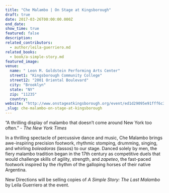 ```yaml
---
title: "Che Malambo | On Stage at Kingsborough"
draft: true
date: 2017-03-26T00:00:00.000Z
end_date:
show_time: true
featured: false
description:
related_contributors:
  - author/leila-guerriero.md
related_books:
  - book/a-simple-story.md
featured_image: 
venue:
  name: " Leon M. Goldstein Performing Arts Center"
  street1: "Kingsborough Community College"
  street12: "2001 Oriental Boulevard"
  city: "Brooklyn"
  state: "NY"
  zip: "11235"
  country:
website: "http://www.onstageatkingsborough.org/event/ed1d29095e91fff6c311bdc54fc26f63"
_slug: che-malambo-on-stage-at-kingsborough
---
```


“A thrilling display of malambo that doesn’t come around New York too often.” - _The New York Times_

In a thrilling spectacle of percussive dance and music, Che Malambo brings awe-inspiring precision footwork, rhythmic stomping, drumming, singing, and whirling _boleadoras_ (lassos) to our stage. Danced solely by men, the fiery malambo tradition began in the 17th century as competitive duels that would challenge skills of agility, strength, and _zapeteo_, the fast-paced footwork inspired by the rhythm of the galloping horses of their native Argentina.

New Directions will be selling copies of _A Simple Story: The Last Malambo_ by Leila Guerriero at the event.

